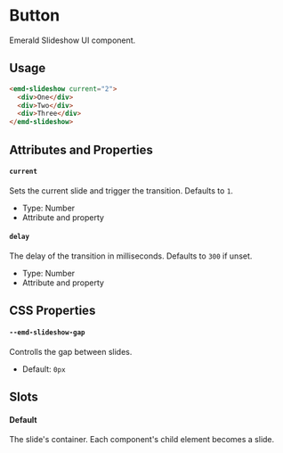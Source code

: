 # Button

Emerald Slideshow UI component.

## Usage

```html
<emd-slideshow current="2">
  <div>One</div>
  <div>Two</div>
  <div>Three</div>
</emd-slideshow>
```

## Attributes and Properties

#### `current`

Sets the current slide and trigger the transition. Defaults to `1`.

- Type: Number
- Attribute and property

#### `delay`

The delay of the transition in milliseconds. Defaults to `300` if unset.

- Type: Number
- Attribute and property

## CSS Properties

#### `--emd-slideshow-gap`

Controlls the gap between slides.

- Default: `0px`

## Slots

#### Default

The slide's container. Each component's child element becomes a slide.
